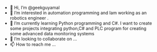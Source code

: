 - 👋 Hi, I’m @geekguyamal
- 👀 I’m interested in automation programming and Iam working as an robotics engineer .
- 🌱 I’m currently learning Python programming and C#. I want to create some projects integrating python,C# and PLC program for creating some advanced data monitoring systems
- 💞️ I’m looking to collaborate on ...
- 📫 How to reach me ...

<!---
geekguyamal/geekguyamal is a ✨ special ✨ repository because its `README.md` (this file) appears on your GitHub profile.
You can click the Preview link to take a look at your changes.
--->
